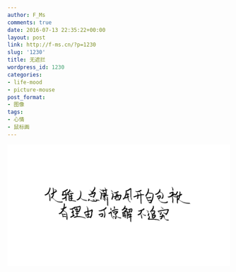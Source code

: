 ```yaml
---
author: F_Ms
comments: true
date: 2016-07-13 22:35:22+00:00
layout: post
link: http://f-ms.cn/?p=1230
slug: '1230'
title: 无遮拦
wordpress_id: 1230
categories:
- life-mood
- picture-mouse
post_format:
- 图像
tags:
- 心情
- 鼠标画
---
```


![20160709_优雅人总潇洒甩开自包袱有理由可谅解不追究无遮拦](/img/post/wp/2016/07/20160709_优雅人总潇洒甩开自包袱有理由可谅解不追究无遮拦.png)
